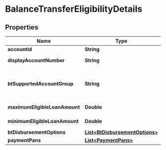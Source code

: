# BalanceTransferEligibilityDetails

## Properties
Name | Type | Description | Notes
------------ | ------------- | ------------- | -------------
**accountId** | **String** | The account id  in encrypted format. | 
**displayAccountNumber** | **String** | A masked account number that can be displayed to the customer. | 
**btSupportedAccountGroup** | **String** | This field refers the account group supported by Balance Transfer. This is a reference data field. Please use /v1/utilities/referenceData/{btSupportedAccountGroup} resource to get valid value of this field with description. |  [optional]
**maximumEligibleLoanAmount** | **Double** | This field indicates the maximum eligible amount for loan. | 
**minimumEligibleLoanAmount** | **Double** | This field indicates the minimum eligible amount for loan. |  [optional]
**btDisbursementOptions** | [**List&lt;BtDisbursementOptions&gt;**](BtDisbursementOptions.md) |  | 
**paymentPans** | [**List&lt;PaymentPans&gt;**](PaymentPans.md) |  |  [optional]
